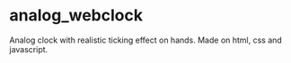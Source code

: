 # analog_webclock
Analog clock with realistic ticking effect on hands. Made on html, css and javascript.
